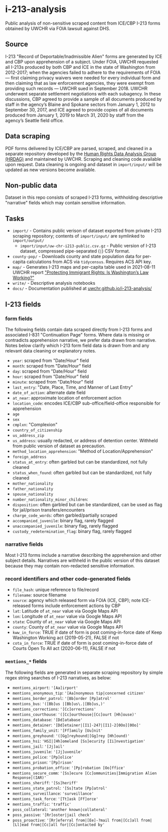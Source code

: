 #  i-213-analysis

Public analysis of non-sensitive scraped content from ICE/CBP I-213 forms obtained by UWCHR via FOIA lawsuit against DHS.

## Source

I-213 "Record of Deportable/Inadmissible Alien" forms are generated by ICE and CBP upon apprehension of a subject. Under FOIA, UWCHR requested all I-213s produced by both CBP and ICE in the state of Washington from 2012-2017; when the agencies failed to adhere to the requirements of FOIA — first claiming privacy waivers were needed for every individual form and then claiming that as law enforcement agencies, they were exempt from providing such records — UWCHR sued in September 2018. UWCHR underwent separate settlement negotiations with each subagency. In these discussions, CBP agreed to provide a sample of all documents produced by staff in the agency’s Blaine and Spokane sectors from January 1, 2012 to September 30, 2017, and ICE agreed to provide copies of all documents produced from January 1, 2019 to March 31, 2020 by staff from the agency’s Seattle field office.

## Data scraping

PDF forms delivered by ICE/CBP are parsed, scraped, and cleaned in a separate repository developed by the [Human Rights Data Analysis Group (HRDAG)](https://github.com/HRDAG/) and maintained by UWCHR. Scraping and cleaning code available upon request. Data cleaning is ongoing and dataset in `import/input/` will be updated as new versions become available.

## Non-public data

Dataset in this repo consists of scraped I-213 forms, withholding descriptive "narrative" fields which may contain sensitive information.

## Tasks

- `import/` - Contains public verison of dataset exported from private I-213 scraping repository; contents of `import/input/` are symlinked to `import/output/` 
  - `import/input/uw-chr-i213-public.csv.gz` - Public version of I-213 dataset, compressed pipe-separated (`|`) CSV format.
- `county-pop/` - Downloads county and state population data for per-capita calculations from ACS via `tidycensus`. Requires ACS API key.
- `map/` - Generates I-213 maps and per-capita table used in 2021-08-11 UWCHR report ["Protecting Immigrant Rights: Is Washington’s Law Working?"](https://jsis.washington.edu/humanrights/2021/08/11/protecting-immigrant-rights-is-washingtons-law-working/) 
- `write/` - Descriptive analysis notebooks
- `docs/` - Documentation published at [uwchr.github.io/i-213-analysis/](uwchr.github.io/i-213-analysis/)

## I-213 fields

### form fields

The following fields contain data scraped directly from I-213 forms and associated I-831 "Continuation Page" forms. Where data is missing or contradicts apprehension narrative, we prefer data drawn from narrative. Notes below clarify which I-213 form field data is drawn from and any relevant data cleaning or explanatory notes.

- `year`: scraped from "Date/Hour" field
- `month`: scraped from "Date/Hour" field
- `day`: scraped from "Date/Hour" field
- `hour`: scraped from "Date/Hour" field
- `minute`: scraped from "Date/Hour" field
- `last_entry`: "Date, Place, Time, and Manner of Last Entry"
- `date_of_action`: alternate date field
- `at_near`: approximate location of enforcement action
- `location_code`: encodes ICE/CBP sub-office/field-office responsible for apprehension
- `age`
- `sex`
- `cmplxn`: "Complexion"
- `country_of_citizenship`
- `us_address_zip`
- `us_address`: usually redacted, or address of detention center. Withheld from public version of dataset as precaution.
- `method_location_apprehension`: "Method of Location/Apprehension"
- `foreign_address`
- `status_at_entry`: often garbled but can be standardized, not fully cleaned
- `status_when_found`: often garbled but can be standardized, not fully cleaned
- `mother_nationality`
- `father_nationality`
- `spouse_nationality`
- `number_nationality_minor_children`:
- `disposition`: often garbled but can be standardized, can be used as flag for jail/prison transfers/encounters
- `charge_code_words`: often garbled/partially scraped
- `accompanied_juvenile`: binary flag, rarely flagged
- `unaccompanied_juvenile`: binary flag, rarely flagged
- `custody_redetermination_flag`: binary flag, rarely flagged

### narrative fields

Most I-213 forms include a narrative describing the apprehension and other subject details. Narratives are withheld in the public version of this dataset because they may contain non-redacted sensitive information.

### record identifiers and other code-generated fields

- `file_hash`: unique reference to file/record
- `filename`: source filename
- `source`: agency which released form via FOIA (ICE, CBP); note ICE-released forms include enforcement actions by CBP
- `lat`: Latitude of `at_near` value via Google Maps API
- `lon`: Longitude of `at_near` value via Google Maps API
- `state`: County of `at_near` value via Google Maps API
- `county`: County of `at_near` value via Google Maps API
- `kww_in_force`: TRUE if date of form is post coming-in-force date of Keep Washington Working act (2019-05-21), FALSE if not
- `cota_in_force`: TRUE if date of form is post coming-in-force date of Courts Open To All act (2020-06-11), FALSE if not

### `mentions_*` fields

The following fields are generated in separate scraping repository by simple regex string searches of I-213 narratives, as below:

- `mentions_airport`: `'[Aa]irport'`
- `mentions_anonymous_tip`: `'[Aa]nonymous tip|concerned citizen'`
- `mentions_border_patrol`: `'[Bb]order [Pp]atrol'`
- `mentions_bus`: `'([Bb]us |[Bb]us\.|[Bb]us,)'`
- `mentions_corrections`: `'[Cc]orrections'`
- `mentions_courthouse`: `'([Cc]ourthouse|[Cc]ourt [Hh]ouse)'`
- `mentions_database`: `'[Dd]atabase'`
- `mentions_detainer`: `'[Dd]etainer|[I1]-247|[I1]-2[0Oo][0Oo]'`
- `mentions_family_unit`: `'[Ff]amily [Uu]nit'`
- `mentions_greyhound`: `'([Gg]reyhound|[Gg]rey [Hh]ound)'`
- `mentions_hsi`: `'HSI|[Hh]omeland [Ss]ecurity [Ii]nvestigation'`
- `mentions_jail`: `'[Jj]ail'`
- `mentions_juvenile`: `'[Jj]uvenile'`
- `mentions_police`: `'[Pp]olice'`
- `mentions_prison`: `'[Pp]rison'`
- `mentions_probation_office`: `'[Pp]robation [Oo]ffice'`
- `mentions_secure_comm`: `'[Ss]ecure [Cc]ommunities|Immigration Alien Response|(IAR)'`
- `mentions_sheriff`: `'[Ss]heriff'`
- `mentions_state_patrol`: `'[Ss]tate [Pp]atrol'`
- `mentions_surveillance`: `'surveillance'`
- `mentions_task_force`: `'[Tt]ask [Ff]orce'`
- `mentions_traffic`: `'traffic'`
- `poss_collateral`: `'another known|collateral'`
- `poss_passive`: `'[Rr]oster|jail check' `
- `poss_proactive`: `'[Rr]eferral from|[Ee]-?mail from|[Cc]all from|[Ll]ead from|[Cc]all for|[Cc]ontacted by'`
